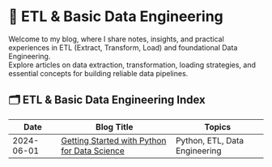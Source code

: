 # 📘 ETL & Basic Data Engineering

Welcome to my blog, where I share notes, insights, and practical experiences in ETL (Extract, Transform, Load) and foundational Data Engineering.  
Explore articles on data extraction, transformation, loading strategies, and essential concepts for building reliable data pipelines.

## 🗂️ ETL & Basic Data Engineering Index

| Date       | Blog Title           | Topics            |
|------------|---------------------|-------------------|
| 2024-06-01 | [Getting Started with Python for Data Science](blog/2024-06-01-getting-started-with-python-for-data-science.md) | Python, ETL, Data Engineering |